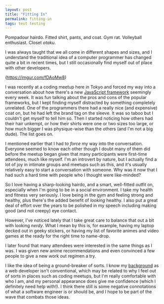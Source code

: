 ```yaml
---
layout: post
title: "Fitting In"
permalink: fitting-in
tags: test testing
---
```


Pompadour hairdo. Fitted shirt, pants, and coat. Gym rat. Volleyball enthusiast. Closet *otaku*.

I was always taught that we all come in different shapes and sizes, and I understand the traditional idea of a computer programmer has changed quite a bit in recent times, but I still occasionally find myself out of place with other developers.

(https://imgur.com/fDAoMw8)

I was recently at a coding meetup here in Tokyo and forced my way into a conversation about how there's a new [JavaScript framework]() seemingly every week. It was fun talking about the pros and cons of the popular frameworks, but I kept finding myself distracted by something completely unrelated. One of the programmers there had a really nice (and expensive) coat on, but he had left the brand tag on the sleeve. It was so taboo but I couldn't get myself to tell him so. Then I started noticing how others had their hair unkempt, or how their shirts were one or two sizes too large, or how much bigger I was physique-wise than the others (and I'm not a big dude). The list goes on.

I mentioned earlier that I had to *force* my way into the conversation. Everyone seemed to know each other though I doubt many of them did before the meetup began given that many participants were first-time attendees, much like myself. I'm an introvert by nature, but I actually find a lot of joy in intimate groups and meetups such as this, and it's usually relatively easy to start a conversation with someone. Why was it now that I had such a hard time with people who I thought were like-minded?

So I love having a sharp-looking hairdo, and a smart, well-fitted outfit on, especially when I'm going to be in a social environment. I take my health and fitness very seriously. I love being in the gym and feeling strong and healthy, plus there's the added benefit of *looking* healthy. I also put a great deal of effort over the years to be polished in my speech including making good (and not creepy) eye contact.

However, I've noticed lately that I take great care to balance that out a bit with looking *nerdy*. What I mean by this is, for example, having my laptop decked out in geeky stickers, or having my list of favorite animes and video games at the ready for the right time to name-drop.

I later found that many attendees were interested in the same things as I was. I was given new anime recommendations and even convinced a few people to give a new work out regimen a try.

I like the idea of being a ground-breaker of sorts. I know my [background]() as a web developer isn't conventional, which may be related to why I feel out of sorts in places such as coding meetups, but I'm really comfortable with who I am, and my personal appearance does give me confidence (which I definitely need help with!). I think there still is some negative connotations of what a software engineer is or should be, and I hope to be part of the wave that combats those ideas.
